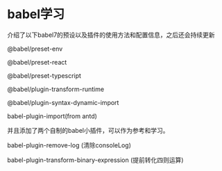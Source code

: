 # babel学习
介绍了以下babel7的预设以及插件的使用方法和配置信息，之后还会持续更新

@babel/preset-env

@babel/preset-react

@babel/preset-typescript

@babel/plugin-transform-runtime

@babel/plugin-syntax-dynamic-import

babel-plugin-import(from antd)

并且添加了两个自制的babel小插件，可以作为参考和学习。

babel-plugin-remove-log (清除consoleLog)

babel-plugin-transform-binary-expression (提前转化四则运算)

